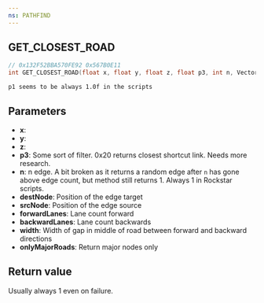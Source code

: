 ```yaml
---
ns: PATHFIND
---
```

## GET_CLOSEST_ROAD

```c
// 0x132F52BBA570FE92 0x567B0E11
int GET_CLOSEST_ROAD(float x, float y, float z, float p3, int n, Vector3* destNode, Vector3* srcNode, int* forwardLanes, int* backwardLanes, float* width, BOOL onlyMajorRoads);
```

```
p1 seems to be always 1.0f in the scripts  
```

## Parameters
* **x**: 
* **y**: 
* **z**: 
* **p3**: Some sort of filter. 0x20 returns closest shortcut link. Needs more research.
* **n**: n edge. A bit broken as it returns a random edge after `n` has gone above edge count, but method still returns 1. Always 1 in Rockstar scripts.
* **destNode**: Position of the edge target
* **srcNode**: Position of the edge source
* **forwardLanes**: Lane count forward
* **backwardLanes**: Lane count backwards
* **width**: Width of gap in middle of road between forward and backward directions
* **onlyMajorRoads**: Return major nodes only

## Return value
Usually always 1 even on failure.
